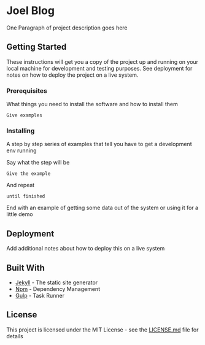 # Joel Blog

One Paragraph of project description goes here

## Getting Started

These instructions will get you a copy of the project up and running on your local machine for development and testing purposes. See deployment for notes on how to deploy the project on a live system.

### Prerequisites

What things you need to install the software and how to install them

```
Give examples
```

### Installing

A step by step series of examples that tell you have to get a development env running

Say what the step will be

```
Give the example
```

And repeat

```
until finished
```

End with an example of getting some data out of the system or using it for a little demo

## Deployment

Add additional notes about how to deploy this on a live system

## Built With

* [Jekyll](https://jekyllrb.com/) - The static site generator
* [Npm](https://npmjs.com) - Dependency Management
* [Gulp](https://gulpjs.com) - Task Runner

## License

This project is licensed under the MIT License - see the [LICENSE.md](LICENSE.md) file for details